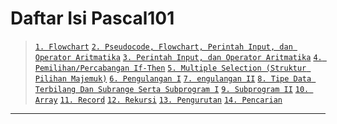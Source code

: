 # Daftar Isi Pascal101
>[`1. Flowchart`][swew]
>[`2. Pseudocode, Flowchart, Perintah Input, dan Operator Aritmatika`](/Praktikum/2Praktikum/README.md)
>[`3. Perintah Input, dan Operator Aritmatika`]()
>[`4. Pemilihan/Percabangan If-Then`]()
>[`5. Multiple Selection (Struktur Pilihan Majemuk)`]()
>[`6. Pengulangan I`]()
>[`7. engulangan II`]()
>[`8. Tipe Data Terbilang Dan Subrange Serta Subprogram I`]()
>[`9. Subprogram II`]()
>[`10. Array`]()
>[`11. Record`]()
>[`12. Rekursi`]()
>[`13. Pengurutan`]()
>[`14. Pencarian`]()

---


[swew]:/Praktikum/1Praktikum/README.md